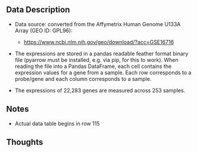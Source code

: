 ## Data Description
- Data source: converted from the Affymetrix Human Genome U133A Array (GEO ID: GPL96):
  - https://www.ncbi.nlm.nih.gov/geo/download/?acc=GSE16716
- The expressions are stored in a pandas readable feather format binary file (pyarrow must be installed, e.g. via pip, for this to work). When reading the file into a Pandas DataFrame, each cell contains the expression values for a gene from a sample. Each row corresponds to a probe/gene and each column corresponds to a sample.

- The expressions of 22,283 genes are measured across 253 samples.

## Notes
- Actual data table begins in row 115

## Thoughts
